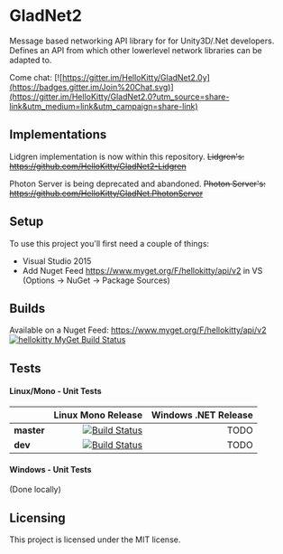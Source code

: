 # GladNet2

Message based networking API library for for Unity3D/.Net developers. Defines an API from which other lowerlevel network libraries can be adapted to.

Come chat: [![https://gitter.im/HelloKitty/GladNet2.0y](https://badges.gitter.im/Join%20Chat.svg)](https://gitter.im/HelloKitty/GladNet2.0?utm_source=share-link&utm_medium=link&utm_campaign=share-link)

## Implementations

Lidgren implementation is now within this repository.
~~Lidgren's: https://github.com/HelloKitty/GladNet2-Lidgren~~

Photon Server is being deprecated and abandoned.
~~Photon Server's: https://github.com/HelloKitty/GladNet.PhotonServer~~

## Setup

To use this project you'll first need a couple of things:
  - Visual Studio 2015
  - Add Nuget Feed https://www.myget.org/F/hellokitty/api/v2 in VS (Options -> NuGet -> Package Sources)

## Builds

Available on a Nuget Feed: https://www.myget.org/F/hellokitty/api/v2 [![hellokitty MyGet Build Status](https://www.myget.org/BuildSource/Badge/hellokitty?identifier=a8048ae0-adcd-4997-8862-c3f5fc6adf34)](https://www.myget.org/feed/Packages/hellokitty)

## Tests

#### Linux/Mono - Unit Tests
|    | Linux Mono Release | Windows .NET Release |
|:---|----------------:|------------------:|
|**master**| [![Build Status](https://travis-ci.org/HelloKitty/GladNet2.svg?branch=master)](https://travis-ci.org/HelloKitty/GladNet2) | TODO |
|**dev**| [![Build Status](https://travis-ci.org/HelloKitty/GladNet2.svg?branch=dev)](https://travis-ci.org/HelloKitty/GladNet2) | TODO |

#### Windows - Unit Tests

(Done locally)

## Licensing

This project is licensed under the MIT license.
